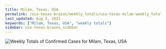 ```yaml
---
title: Milam, Texas, USA
permalink: /usa-texas-brazos/weekly_totals/usa-texas-milam-weekly_totals.html
last_updated: Aug 3, 2021
keywords: ["Milam, Texas, USA", "weekly totals"]
sidebar: usa-texas-brazos_sidebar
---
```


![Weekly Totals of Confirmed Cases for Milam, Texas, USA](/covid_tracker/images/graphs/usa-texas-milam-weekly_totals_graph.png)

